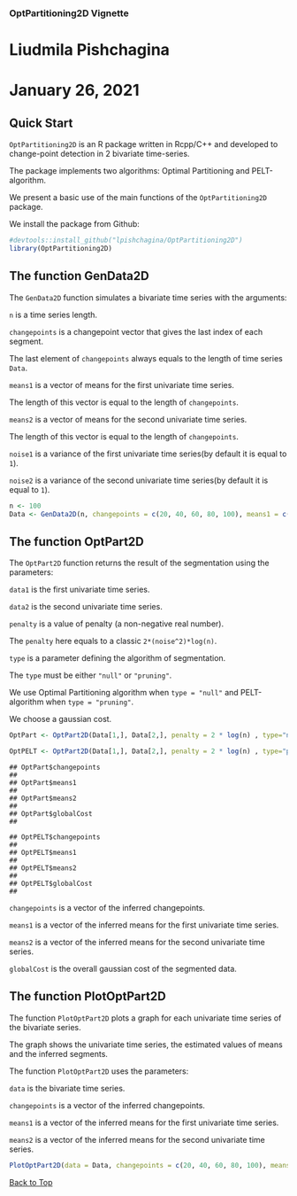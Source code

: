 <a id="top"></a>
### OptPartitioning2D Vignette

# Liudmila Pishchagina
# January  26, 2021

## Quick Start

`OptPartitioning2D` is an R package written in Rcpp/C++ and developed to change-point detection in 2 bivariate time-series.

The package implements two algorithms: Optimal Partitioning and PELT-algorithm. 

We present a basic use of the main functions of the `OptPartitioning2D` package. 

We install the package from Github:

```r
#devtools::install_github("lpishchagina/OptPartitioning2D")
library(OptPartitioning2D)
```

## The function GenData2D

The `GenData2D` function simulates a bivariate time series with the arguments:

`n`  is a time series length.

`changepoints` is a changepoint vector that gives the last index of each segment.

The last element of `changepoints` always equals to the length of time series `Data`.

`means1` is a vector of means for the first univariate time series.

The length of this vector is equal to the length of `changepoints`.

`means2` is a vector of means for the second univariate time series.

The length of this vector is equal to the length of `changepoints`.

`noise1` is a variance of the first univariate time series(by default it is equal to `1`).

`noise2` is a variance of the second univariate time series(by default it is equal to `1`).


```r
n <- 100
Data <- GenData2D(n, changepoints = c(20, 40, 60, 80, 100), means1 = c(0, 1, 0, 1, 0), means2 = c(1, 2, 3, 4, 5), noise1 = 1,  noise2 = 1)
```
## The function OptPart2D

The `OptPart2D` function returns the result of the segmentation using the parameters:

`data1` is the first univariate time series.

`data2` is the second univariate time series.

`penalty` is a value of penalty (a non-negative real number).

The `penalty` here equals to a classic `2*(noise^2)*log(n)`. 

`type` is a parameter defining the algorithm of segmentation.

The `type` must be either `"null"` or `"pruning"`.
 
We use Optimal Partitioning algorithm when `type = "null"` and  PELT-algorithm when `type = "pruning"`.

We choose a gaussian cost.

```r
OptPart <- OptPart2D(Data[1,], Data[2,], penalty = 2 * log(n) , type="null")

OptPELT <- OptPart2D(Data[1,], Data[2,], penalty = 2 * log(n) , type="pruning")
```

```
## OptPart$changepoints
## 
## OptPart$means1
## 
## OptPart$means2
##
## OptPart$globalCost
##
```

```
## OptPELT$changepoints
## 
## OptPELT$means1
## 
## OptPELT$means2
##
## OptPELT$globalCost
##
```

`changepoints` is a  vector of the inferred changepoints.

`means1`  is a vector of the inferred means for the first univariate time series. 

`means2`  is a vector of the inferred means for the second univariate time series. 
  
`globalCost` is the overall gaussian cost of the segmented data. 

## The function PlotOptPart2D

The function `PlotOptPart2D` plots a graph for each univariate time series of the bivariate series.

The graph shows the univariate time series, the estimated values of means and the inferred segments. 

The function `PlotOptPart2D` uses the parameters:

`data` is the bivariate time series.

`changepoints` is a  vector of the inferred changepoints.

`means1`  is a vector of the inferred means for the first univariate time series. 

`means2`  is a vector of the inferred means for the second univariate time series.

```r
PlotOptPart2D(data = Data, changepoints = c(20, 40, 60, 80, 100), means1 = c(0, 1, 0, 1, 0), means2 = c(1, 2, 3, 4, 5))
```
[Back to Top](#top)